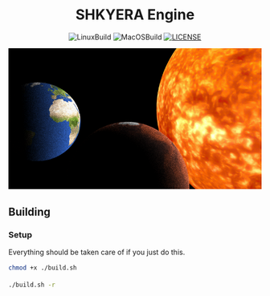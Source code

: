 <div align="center">
 
<h1>SHKYERA Engine</h1>

<div>
  
![LinuxBuild](https://github.com/fszewczyk/shkyera-engine/actions/workflows/linux.yml/badge.svg) 
![MacOSBuild](https://github.com/fszewczyk/shkyera-engine/actions/workflows/macos.yml/badge.svg) 
[![LICENSE](https://img.shields.io/badge/license-Beerware-yellow)](LICENSE) 
  
</div>

</div>

![Sample](resources/instructions/image.png)

## Building

### Setup

Everything should be taken care of if you just do this.

```sh
chmod +x ./build.sh

./build.sh -r
```
